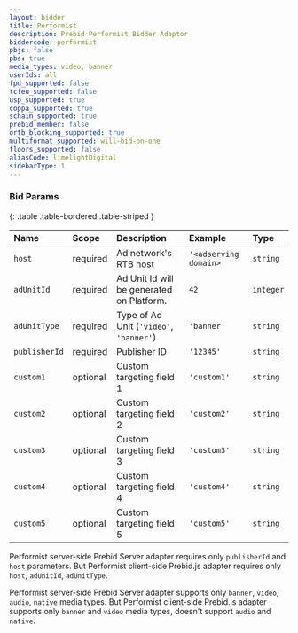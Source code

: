 ```yaml
---
layout: bidder
title: Performist
description: Prebid Performist Bidder Adaptor
biddercode: performist
pbjs: false
pbs: true
media_types: video, banner
userIds: all
fpd_supported: false
tcfeu_supported: false
usp_supported: true
coppa_supported: true
schain_supported: true
prebid_member: false
ortb_blocking_supported: true
multiformat_supported: will-bid-on-one
floors_supported: false
aliasCode: limelightDigital
sidebarType: 1
---
```


### Bid Params

{: .table .table-bordered .table-striped }

| Name          | Scope    | Description                                                   | Example                | Type      |
|:--------------|:---------|:--------------------------------------------------------------|:-----------------------|:----------|
| `host`        | required | Ad network's RTB host                                         | `'<adserving domain>'` | `string`  |
| `adUnitId`    | required | Ad Unit Id will be generated on <Public title name> Platform. | `42`                   | `integer` |
| `adUnitType`  | required | Type of Ad Unit (`'video'`, `'banner'`)                       | `'banner'`             | `string`  |
| `publisherId` | required | Publisher ID                                                  | `'12345'`              | `string`  |
| `custom1`     | optional | Custom targeting field 1                                      | `'custom1'`            | `string`  |
| `custom2`     | optional | Custom targeting field 2                                      | `'custom2'`            | `string`  |
| `custom3`     | optional | Custom targeting field 3                                      | `'custom3'`            | `string`  |
| `custom4`     | optional | Custom targeting field 4                                      | `'custom4'`            | `string`  |
| `custom5`     | optional | Custom targeting field 5                                      | `'custom5'`            | `string`  |

Performist server-side Prebid Server adapter requires only `publisherId` and `host` parameters. But Performist client-side Prebid.js adapter requires only `host`, `adUnitId`, `adUnitType`.

Performist server-side Prebid Server adapter supports only `banner`, `video`, `audio`, `native` media types. But Performist client-side Prebid.js adapter supports only `banner` and `video` media types, doesn't support `audio` and `native`.
